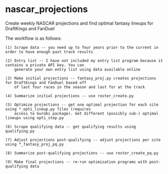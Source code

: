 # nascar_projections
Create weekly NASCAR projections and find optimal fantasy lineups for DraftKings and FanDuel

The workflow is as follows:

	(1) Scrape data -- you need up to four years prior to the current in order to have enough past track results

	(2) Entry list -- I have not included my entry list program because it contains a private API key. You can 
		generate your own entry list using data available online

	(3) Make initial projections -- fantasy_proj.py creates projections for DraftKings and FanDuel based off 
		of last four races in the season and last for at the track

	(4) Summarize initial projections -- use roster_create.py

	(5) Optimize projections -- get one optimal projection for each site using *_opti_lineup.py files (requires 
		access to Gurobi package). Get different (possibly sub-) optimal lineups using opti_stop.py

	(6) Scrape qualifying data -- get qualifying results using qualifying.py

	(7) Adjust projections post-qualifying -- adjust projections per site using *_fantasy_proj_pq.py

	(8) Summarize post-qualifying projections -- use roster_create_pq.py

	(9) Make final projections -- re-run optimization programs with post-qualifying data

